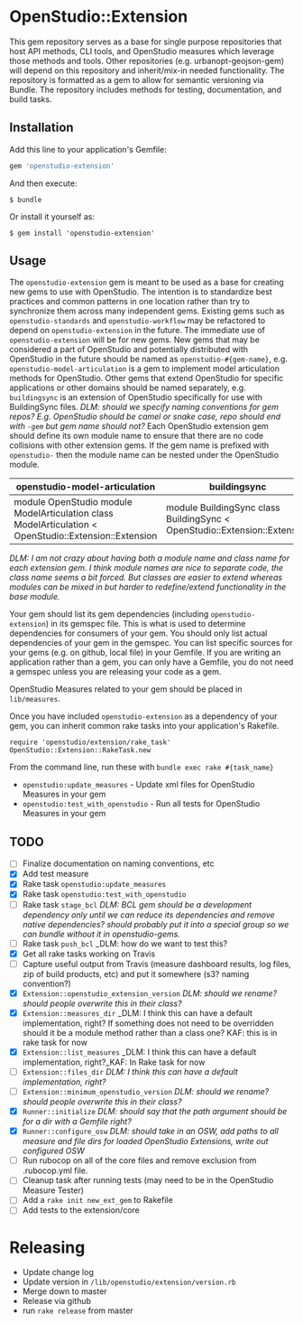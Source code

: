 # OpenStudio::Extension 

This gem repository serves as a base for single purpose repositories that host API methods, CLI tools, and OpenStudio measures which leverage those methods and tools.  Other repositories (e.g. urbanopt-geojson-gem) will depend on this repository and inherit/mix-in needed functionality.  The repository is formatted as a gem to allow for semantic versioning via Bundle.  The repository includes methods for testing, documentation, and build tasks.

## Installation

Add this line to your application's Gemfile:

```ruby
gem 'openstudio-extension'
```

And then execute:

    $ bundle

Or install it yourself as:

    $ gem install 'openstudio-extension'

## Usage

The ```openstudio-extension``` gem is meant to be used as a base for creating new gems to use with OpenStudio.  The intention is to standardize best practices and common patterns in one location rather than try to synchronize them across many independent gems.  Existing gems such as ```openstudio-standards``` and ```openstudio-workflow``` may be refactored to depend on ```openstudio-extension``` in the future.  The immediate use of ```openstudio-extension``` will be for new gems.  New gems that may be considered a part of OpenStudio and potentially distributed with OpenStudio in the future should be named as ```openstudio-#{gem-name}```, e.g. ```openstudio-model-articulation``` is a gem to implement model articulation methods for OpenStudio.  Other gems that extend OpenStudio for specific applications or other domains should be named separately, e.g. ```buildingsync``` is an extension of OpenStudio specifically for use with BuildingSync files.  _DLM: should we specify naming conventions for gem repos?  E.g. OpenStudio should be camel or snake case, repo should end with ```-gem``` but gem name should not?_  Each OpenStudio extension gem should define its own module name to ensure that there are no code collisions with other extension gems. If the gem name is prefixed with ```openstudio-``` then the module name can be nested under the OpenStudio module.

| openstudio-model-articulation                                                                               	| buildingsync                                                                	|
|-------------------------------------------------------------------------------------------------------------	|-----------------------------------------------------------------------------	|
| module OpenStudio   module ModelArticulation     class ModelArticulation < OpenStudio::Extension::Extension 	| module BuildingSync   class BuildingSync < OpenStudio::Extension::Extension 	|

_DLM: I am not crazy about having both a module name and class name for each extension gem.  I think module names are nice to separate code, the class name seems a bit forced.  But classes are easier to extend whereas modules can be mixed in but harder to redefine/extend functionality in the base module._

Your gem should list its gem dependencies (including ```openstudio-extension```) in its gemspec file.  This is what is used to determine dependencies for consumers of your gem.  You should only list actual dependencies of your gem in the gemspec.  You can list specific sources for your gems (e.g. on github, local file) in your Gemfile.  If you are writing an application rather than a gem, you can only have a Gemfile, you do not need a gemspec unless you are releasing your code as a gem.

OpenStudio Measures related to your gem should be placed in ```lib/measures```.

Once you have included ```openstudio-extension``` as a dependency of your gem, you can inherit common rake tasks into your application's Rakefile.

```
require 'openstudio/extension/rake_task'
OpenStudio::Extension::RakeTask.new
```

From the command line, run these with ```bundle exec rake #{task_name}```
* ```openstudio:update_measures``` - Update xml files for OpenStudio Measures in your gem
* ```openstudio:test_with_openstudio``` - Run all tests for OpenStudio Measures in your gem

## TODO

- [ ] Finalize documentation on naming conventions, etc
- [X] Add test measure
- [X] Rake task ```openstudio:update_measures```
- [X] Rake task ```openstudio:test_with_openstudio```
- [ ] Rake task ```stage_bcl``` _DLM: BCL gem should be a development dependency only until we can reduce its dependencies and remove native dependencies? should probably put it into a special group so we can bundle without it in openstudio-gems._
- [ ] Rake task ```push_bcl``` _DLM: how do we want to test this?
- [X] Get all rake tasks working on Travis
- [ ] Capture useful output from Travis (measure dashboard results, log files, zip of build products, etc) and put it somewhere (s3?  naming convention?)
- [X] ```Extension::openstudio_extension_version``` _DLM: should we rename? should people overwrite this in their class?_
- [X] ```Extension::measures_dir``` _DLM: I think this can have a default implementation, right? If something does not need to be overridden should it be a module method rather than a class one?  KAF: this is in rake task for now
- [X] ```Extension::list_measures``` _DLM: I think this can have a default implementation, right?_KAF: In Rake task for now
- [ ] ```Extension::files_dir``` _DLM: I think this can have a default implementation, right?_
- [ ] ```Extension::minimum_openstudio_version``` _DLM: should we rename? should people overwrite this in their class?_
- [X] ```Runner::initialize``` _DLM: should say that the path argument should be for a dir with a Gemfile right?_
- [X] ```Runner::configure_osw``` _DLM: should take in an OSW, add paths to all measure and file dirs for loaded OpenStudio Extensions, write out configured OSW_
- [ ] Run rubocop on all of the core files and remove exclusion from .rubocop.yml file.
- [ ] Cleanup task after running tests (may need to be in the OpenStudio Measure Tester)
- [ ] Add a `rake init new_ext_gem` to Rakefile
- [ ] Add tests to the extension/core

# Releasing

* Update change log
* Update version in `/lib/openstudio/extension/version.rb`
* Merge down to master
* Release via github
* run `rake release` from master  
